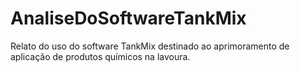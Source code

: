 # AnaliseDoSoftwareTankMix
Relato do uso do software TankMix destinado ao aprimoramento de aplicação de produtos químicos na lavoura.
